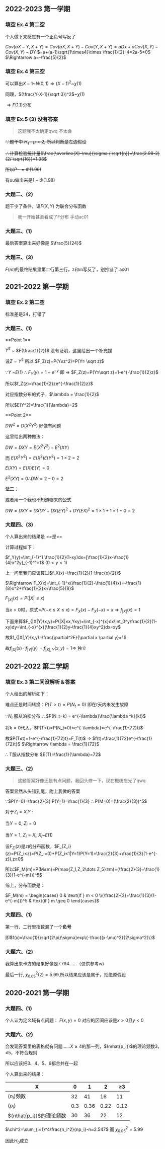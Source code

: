 ## 2022-2023 第一学期
### 填空 Ex.4 第二空

个人做下来感觉有一个正负号写反了

$Cov(aX-Y,X+Y)=Cov(aX,X+Y)-Cov(Y,X+Y)=aDx+aCov(X,Y)-Cov(X,Y)-DY$
$=a+(a-1)\sqrt{1\times4}\times \frac{1}{2}-4=2a-5=0$
$\Rightarrow a=-\frac{5}{2}$

### 填空 Ex.4 第三空

可以算出$X-1$~$N(0,1) \Rightarrow (X-1)^2$~$\chi(1)$

同理，$(\frac{Y-X-1}{\sqrt 3})^2$~$\chi(1)$

$\Rightarrow F(1.1)$分布

### 填空 Ex.5 (3) 没有答案

> 这题我不太确定qwq 不太会

~~∵题干中 $H_1:\mu<2$, 所以判断是左边假设~~

~~∴计算检验统计量$\frac{\overline{X}-\mu}{\sigma / \sqrt{n}}=\frac{2.98-2}{2/ \sqrt{16}}=1.96$~~

~~所以$P-=\Phi (1.96)$~~   

有uu做出来是$1-\Phi(1.98)$

### 大题二、(2)

题干少了条件，设$F(X,Y)$ 为联合分布函数

> 我一开始甚至看成了F分布 手动ac01

### 大题三、(1)

最后答案算出来好像是 $\frac{5}{24}$

### 大题三、(3)

$F(m)$的最终结果里第二行第三行，z和m写反了，别抄错了 ac01

## 2021-2022 第一学期 

### 填空 Ex.2 第二空

标准差是24，打错了

### 大题三、(1)

==Point 1==

$Y^2$ ~ $E(\frac{1}{2})$ 没有证明，这里给出一个补充捏

设$Z=Y^2$ 所以 $F_Z(z)=P(Y≤z^2)=P(Y≤ \sqrt z)$

∵$Y$ ~$E(1)$ ∴ $F_Y(y)=1-e^{-y}$   即 $\Rightarrow$ $F_Z(z)=P(Y≤\sqrt z)=1-e^{-\frac{1}{2}z}$

所以$f_Z(z)=\frac{1}{2}ze^{-\frac{1}{2}z}$

对应指数分布的式子，$\lambda = \frac{1}{2}$

所以$E(Y^2)=\frac{1}{\lambda}=2$


==Point 2==

$DW^2=D(X^2Y^2)$  好像有问题

这里给出两种做法：

$DW=DXY=E(X^2Y^2)-E^2(XY)$

而 $E(X^2Y^2)=E(X^2)E(Y^2)=1\times 2 =2$

$E(XY)=E(X)E(Y)=0$

$E^2(XY)=0  ∴DW=2-0=2$

**法二**：

或者用一个~~我也不知道哪来的公式~~

$DW=DXY=DXDY+DX(EY)^2+DY(EX)^2=1\times 1+ 1\times 1 +0 =2$

### 大题四、(3)

个人算出来的结果是 ==是== 

计算过程如下：

$f_Y(y)=\int_{-1}^1 \frac{1}{2}(1-xy)dx=[\frac{1}{2}x-\frac{1}{4}x^2y]_{-1}^1=1$ $(0<y<1)$

上一问里我们应该算过$f_X(x)=\frac{1}{2}(1-\frac{x}{2})$

$\Rightarrow F_X(x)=\int_{-1}^x(\frac{1}{2}-\frac{1}{4}x)=-\frac{1}{8}x^2+\frac{1}{2}x+\frac{5}{8}$

$F_{|X|}(x)=P(|X|≤x)$

当$x>0$时，原式=$P(-x≤X≤x)=F_X(x)-F_X(-x)=x \Rightarrow f_{|X|}(x)=1$

下面来算$F_{|X|Y}(x,y)=P(|X|≤x,Y≤y)=\int_{-x}^{x}dx\int_0^y\frac{1}{2}(1-xy)dy=\int_{-x}^{x}(\frac{1}{2}y-\frac{1}{4}xy^2)dx=xy$

故$f_{|X|,Y}(x,y)=\frac{\partial^2F}{\partial x \partial y}=1$

故$f_{|X|}(x) \cdot f_{|Y|}(y)=f_{|X|,Y}(x,y)=1 \Rightarrow$ 独立

## 2021-2022 第二学期

### 填空 Ex.3 第二问没解析＆答案

个人给出的解析如下：

难点还是时间转换：$P(T>t)=P(N_t=0)$ 即在$t$天内未发生故障

∵$N_t$ 服从泊松分布 ∴$P(N_t=k) = e^{-\lambda}\frac{\lambda ^k}{k!}$

将$k=0$代入，$P(T>t)=P(N_t=0)=e^{-\lambda}=e^{-\frac{1}{72}t}$

故$P(T≤t)=1-e^{-\frac{1}{72}t}=F_T(t)$  $\Rightarrow$ $f(t)=\frac{1}{72}e^{-\frac{1}{72}t}$ $\Rightarrow  \lambda = \frac{1}{72}$

∴ T服从指数分布 $E(T)=\frac{1}{\lambda}=72$

### 大题三、(2)

>这题答案好像还是有点问题，我回头修一下，现在概统忘光了qwq    

答案显然从头错到尾，附上我做的答案

∵$P(Y=0)=\frac{2}{3} P(Y=1)=\frac{1}{3} ∴ P(M=0)=(\frac{2}{3})^5$

对于$Z_i=X_iY$ :

当$Y=0$, $Z_i=0$

当$Y=1$, $Z_i=X_i, X_i$~$E(1)$

设$F_{Z_i}(z)$是$z$的分布函数，$F_{Z_i}(z)=P(Z_i≤z)=P(Z_i=0)+P(Z_i≤1|Y=1)P(Y=1)=\frac{2}{3}+\frac{1}{3}(1-e^{-z}),z≥0$

所以$F_M(m)=P(M≤m)=P(max{Z_1,Z_2\dots Z_5}≤m)=(\frac{2}{3}+\frac{1}{3}(1-e^{-m}))^5$

综上，分布函数是：

$F_M(m) = \begin{cases} 0 & \text{if } m < 0 \\(\frac{2}{3}+\frac{1}{3}(1-e^{-m}))^5 & \text{if } m \geq 0 \end{cases}$

### 大题四、(1)

第一行、二行里指数漏了一个**负号**

即$f(x)=\frac{1}{\sqrt{2\pi}\sigma}exp\{-\frac{(x-\mu)^2}{2\sigma^2}\}$

### 大题六、(2)

我算出来卡方的结果好像是7.794……（仅供参考w)

最后一行, $\chi^2_{0.05}(2)=5.99$,所以结果应该是属于，拒绝原假设

## 2020-2021 第一学期

### 大题四、(1)

个人认为定义域有点问题：
$F(x,y)=0$ 对应的区间应该是$x>0$且$y<0$

### 大题六、(2)

会发现答案里的表格就有问题……$X≥4$的那一列，$(n\hat{p_i})$的理论频数3，≤5，不符合规则

所以应该把3、4、5、6都合并在一起

个人算出来的结果：

| X                   | 0   | 1    | 2    | ≥3   |
| ------------------- | --- | ---- | ---- | ---- |
| $(n_i)$频数           | 32  | 41   | 16   | 11   |
| $(p_i)$             | 0.3 | 0.36 | 0.22 | 0.12 |
| $(n\hat{p_i})$的理论频数 | 30  | 36   | 22   | 12   |

$\chi^2=\sum_{i=1}^4\frac{n_i^2}{np_i}-n≈2.547$  而 $\chi_{0.05}^2 = 5.99$

因此$H_0$成立

